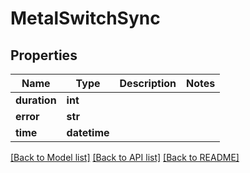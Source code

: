 # MetalSwitchSync

## Properties
Name | Type | Description | Notes
------------ | ------------- | ------------- | -------------
**duration** | **int** |  | 
**error** | **str** |  | 
**time** | **datetime** |  | 

[[Back to Model list]](../README.md#documentation-for-models) [[Back to API list]](../README.md#documentation-for-api-endpoints) [[Back to README]](../README.md)


